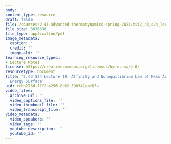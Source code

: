 ```yaml
---
body: ''
content_type: resource
draft: false
file: /courses/2-43-advanced-thermodynamics-spring-2024/mit2_43_s24_lec19.pdf
file_size: 3836638
file_type: application/pdf
image_metadata:
  caption: ''
  credit: ''
  image-alt: ''
learning_resource_types:
- Lecture Notes
license: https://creativecommons.org/licenses/by-nc-sa/4.0/
resourcetype: Document
title: '2.43 S24 Lecture 19: Affinity and Nonequilibrium Law of Mass Action; Potential
  Energy Surface'
uid: ccbb276d-17f2-4256-8b62-598341abf83a
video_files:
  archive_url: ''
  video_captions_file: ''
  video_thumbnail_file: ''
  video_transcript_file: ''
video_metadata:
  video_speakers: ''
  video_tags: ''
  youtube_description: ''
  youtube_id: ''
---
```

